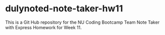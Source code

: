# dulynoted-note-taker-hw11
This is a Git Hub repository for the NU Coding Bootcamp Team Note Taker with Express Homework for Week 11.

